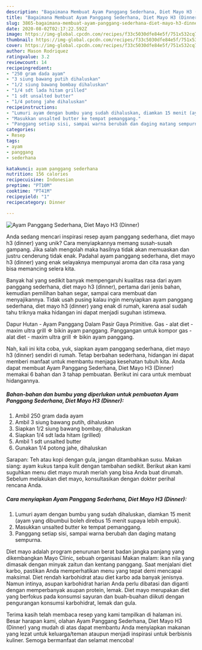 ```yaml
---
description: "Bagaimana Membuat Ayam Panggang Sederhana, Diet Mayo H3 (Dinner) yang Sempurna"
title: "Bagaimana Membuat Ayam Panggang Sederhana, Diet Mayo H3 (Dinner) yang Sempurna"
slug: 3865-bagaimana-membuat-ayam-panggang-sederhana-diet-mayo-h3-dinner-yang-sempurna
date: 2020-08-02T02:17:22.592Z
image: https://img-global.cpcdn.com/recipes/f33c5030dfe84e5f/751x532cq70/ayam-panggang-sederhana-diet-mayo-h3-dinner-foto-resep-utama.jpg
thumbnail: https://img-global.cpcdn.com/recipes/f33c5030dfe84e5f/751x532cq70/ayam-panggang-sederhana-diet-mayo-h3-dinner-foto-resep-utama.jpg
cover: https://img-global.cpcdn.com/recipes/f33c5030dfe84e5f/751x532cq70/ayam-panggang-sederhana-diet-mayo-h3-dinner-foto-resep-utama.jpg
author: Mason Rodriquez
ratingvalue: 3.2
reviewcount: 14
recipeingredient:
- "250 gram dada ayam"
- "3 siung bawang putih dihaluskan"
- "1/2 siung bawang bombay dihaluskan"
- "1/4 sdt lada hitam grilled"
- "1 sdt unsalted butter"
- "1/4 potong jahe dihaluskan"
recipeinstructions:
- "Lumuri ayam dengan bumbu yang sudah dihaluskan, diamkan 15 menit (ayam yang dibumbui boleh direbus 15 menit supaya lebih empuk)."
- "Masukkan unsalted butter ke tempat pemanggang."
- "Panggang setiap sisi, sampai warna berubah dan daging matang sempurna."
categories:
- Resep
tags:
- ayam
- panggang
- sederhana

katakunci: ayam panggang sederhana 
nutrition: 156 calories
recipecuisine: Indonesian
preptime: "PT10M"
cooktime: "PT41M"
recipeyield: "1"
recipecategory: Dinner

---
```



![Ayam Panggang Sederhana, Diet Mayo H3 (Dinner)](https://img-global.cpcdn.com/recipes/f33c5030dfe84e5f/751x532cq70/ayam-panggang-sederhana-diet-mayo-h3-dinner-foto-resep-utama.jpg)

Anda sedang mencari inspirasi resep ayam panggang sederhana, diet mayo h3 (dinner) yang unik? Cara menyiapkannya memang susah-susah gampang. Jika salah mengolah maka hasilnya tidak akan memuaskan dan justru cenderung tidak enak. Padahal ayam panggang sederhana, diet mayo h3 (dinner) yang enak selayaknya mempunyai aroma dan cita rasa yang bisa memancing selera kita.

Banyak hal yang sedikit banyak mempengaruhi kualitas rasa dari ayam panggang sederhana, diet mayo h3 (dinner), pertama dari jenis bahan, kemudian pemilihan bahan segar, sampai cara membuat dan menyajikannya. Tidak usah pusing kalau ingin menyiapkan ayam panggang sederhana, diet mayo h3 (dinner) yang enak di rumah, karena asal sudah tahu triknya maka hidangan ini dapat menjadi suguhan istimewa.

Dapur Hutan - Ayam Panggang Dalam Pasir Gaya Primitive. Gas - alat diet - maxim ultra grill ☆ bikin ayam panggang. Panggangan untuk kompor gas - alat diet - maxim ultra grill ☆ bikin ayam panggang.


Nah, kali ini kita coba, yuk, siapkan ayam panggang sederhana, diet mayo h3 (dinner) sendiri di rumah. Tetap berbahan sederhana, hidangan ini dapat memberi manfaat untuk membantu menjaga kesehatan tubuh kita. Anda dapat membuat Ayam Panggang Sederhana, Diet Mayo H3 (Dinner) memakai 6 bahan dan 3 tahap pembuatan. Berikut ini cara untuk membuat hidangannya.

<!--inarticleads1-->

##### Bahan-bahan dan bumbu yang diperlukan untuk pembuatan Ayam Panggang Sederhana, Diet Mayo H3 (Dinner):

1. Ambil 250 gram dada ayam
1. Ambil 3 siung bawang putih, dihaluskan
1. Siapkan 1/2 siung bawang bombay, dihaluskan
1. Siapkan 1/4 sdt lada hitam (grilled)
1. Ambil 1 sdt unsalted butter
1. Gunakan 1/4 potong jahe, dihaluskan


Sarapan: Teh atau kopi dengan gula, jangan ditambahkan susu. Makan siang: ayam kukus tanpa kulit dengan tambahan sedikit. Berikut akan kami suguhkan menu diet mayo murah meriah yang bisa Anda buat dirumah. Sebelum melakukan diet mayo, konsultasikan dengan dokter perihal rencana Anda. 

<!--inarticleads2-->

##### Cara menyiapkan Ayam Panggang Sederhana, Diet Mayo H3 (Dinner):

1. Lumuri ayam dengan bumbu yang sudah dihaluskan, diamkan 15 menit (ayam yang dibumbui boleh direbus 15 menit supaya lebih empuk).
1. Masukkan unsalted butter ke tempat pemanggang.
1. Panggang setiap sisi, sampai warna berubah dan daging matang sempurna.


Diet mayo adalah program penurunan berat badan jangka panjang yang dikembangkan Mayo Clinic, sebuah organisasi Makan malam: ikan nila yang dimasak dengan minyak zaitun dan kentang panggang. Saat menjalani diet karbo, pastikan Anda memperhatikan menu yang tepat demi mencapai maksimal. Diet rendah karbohidrat atau diet karbo ada banyak jenisnya. Namun intinya, asupan karbohidrat harian Anda perlu dibatasi dan diganti dengan memperbanyak asupan protein, lemak. Diet mayo merupakan diet yang berfokus pada konsumsi sayuran dan buah-buahan diikuti dengan pengurangan konsumsi karbohidrat, lemak dan gula. 

Terima kasih telah membaca resep yang kami tampilkan di halaman ini. Besar harapan kami, olahan Ayam Panggang Sederhana, Diet Mayo H3 (Dinner) yang mudah di atas dapat membantu Anda menyiapkan makanan yang lezat untuk keluarga/teman ataupun menjadi inspirasi untuk berbisnis kuliner. Semoga bermanfaat dan selamat mencoba!
